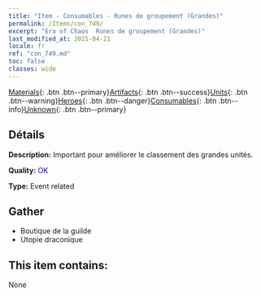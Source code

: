 ```yaml
---
title: "Item - Consumables - Runes de groupement (Grandes)"
permalink: /Items/con_749/
excerpt: "Era of Chaos  Runes de groupement (Grandes)"
last_modified_at: 2021-04-21
locale: fr
ref: "con_749.md"
toc: false
classes: wide
---
```

 [Materials](/fr/Items/){: .btn .btn--primary}[Artifacts](/fr/Items/Artifacts/){: .btn .btn--success}[Units](/fr/Items/Units/){: .btn .btn--warning}[Heroes](/fr/Items/Heroes/){: .btn .btn--danger}[Consumables](/fr/Items/Consumables/){: .btn .btn--info}[Unknown](/fr/Items/Unknown/){: .btn .btn--primary}

## Détails
 **Description:** Important pour améliorer le classement des grandes unités.

 **Quality:** <span style="color: #0000CD">OK</span>

 **Type:** Event related

## Gather

*    Boutique de la guilde 
*    Utopie draconique 

## This item contains:

  None

